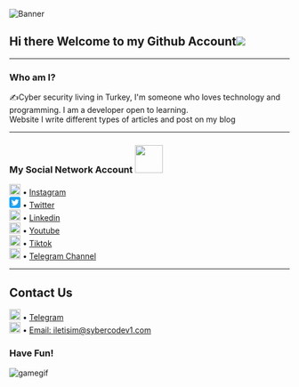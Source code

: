 ![Banner](https://lamachinerie.org/wp-content/uploads/2019/06/github.jpg)
## Hi there Welcome to my Github Account<img src="https://raw.githubusercontent.com/MartinHeinz/MartinHeinz/master/wave.gif" width="30px">
<hr>

### Who am I?
✍️Cyber security living in Turkey, I'm someone who loves technology and programming. I am a developer open to learning. <br> Website I write different types of articles and post on my blog
<hr>

### My Social Network Account <img src="https://github.com/sybercodev1real/sybercodev1real/blob/main/topgif.gif" width="50" height="50"><br>
<img src="https://github.com/sybercodev1real/sybercodev1real/blob/main/instalogo.svg" width="20" height="20"> • [Instagram](https://instagram.com/sybercodev1blog) 
<br>
<img src="https://github.com/edent/SuperTinyIcons/blob/master/images/png/twitter.png" width="20" height="20"> • [Twitter](https://twitter.com/sybercodev1) <br>
<img src="https://github.com/sybercodev1real/sybercodev1real/blob/main/linkedinlogo.svg" width="20" height="20"> • [Linkedin](https://linkedin.com/in/sybercodev1) <br>
<img src="https://github.com/sybercodev1real/sybercodev1real/blob/main/youtubelogo.svg" width="20" height="20"> • [Youtube](https://www.youtube.com/channel/UCB9SCxRF2VEp6JO2fjuqNKA) <br>
<img src="https://github.com/sybercodev1real/sybercodev1real/blob/main/tiktoklogo.svg" width="20" height="20"> • [Tiktok](https://www.tiktok.com/@sybercodev1) <br>
<img src="https://github.com/sybercodev1real/sybercodev1real/blob/main/telegramlogo.svg" width="20" height="20"> • [Telegram Channel](https://t.me/sybercodev1blog) <br>
<hr>

## Contact Us
<img src="https://github.com/sybercodev1real/sybercodev1real/blob/main/telegramlogo.svg" width="20" height="20"> • [Telegram](https://t.me/sybercodev1) <br>
<img src="https://github.com/sybercodev1real/sybercodev1real/blob/main/email.svg" width="20" height="20"> • [Email: iletisim@sybercodev1.com](mailto:iletisim@sybercodev1.com) <br>

### Have Fun!
![gamegif](https://github.com/sybercodev1real/sybercodev1real/blob/main/dino.gif)

